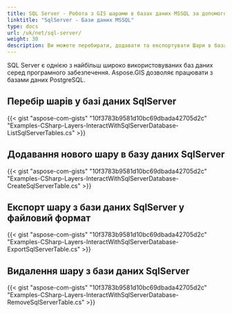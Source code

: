 ```yaml
---
title: SQL Server - Робота з GIS шарами в базах даних MSSQL за допомогою C#
linktitle: "SqlServer - Бази даних MSSQL"
type: docs
url: /uk/net/sql-server/
weight: 30
description: Ви можете перебирати, додавати та експортувати Шари в базах даних SQL Server, використовуючи API GIS C# Library.
---
```


SQL Server є однією з найбільш широко використовуваних баз даних серед програмного забезпечення. Aspose.GIS дозволяє працювати з базами даних PostgreSQL.

## **Перебір шарів у базі даних SqlServer**
{{< gist "aspose-com-gists" "10f3783b9581d10bc69dbada42705d2c" "Examples-CSharp-Layers-InteractWithSqlServerDatabase-ListSqlServerTables.cs" >}}
## **Додавання нового шару в базу даних SqlServer**
{{< gist "aspose-com-gists" "10f3783b9581d10bc69dbada42705d2c" "Examples-CSharp-Layers-InteractWithSqlServerDatabase-CreateSqlServerTable.cs" >}}
## **Експорт шару з бази даних SqlServer у файловий формат**
{{< gist "aspose-com-gists" "10f3783b9581d10bc69dbada42705d2c" "Examples-CSharp-Layers-InteractWithSqlServerDatabase-ExportSqlServerTable.cs" >}}
## **Видалення шару з бази даних SqlServer**
{{< gist "aspose-com-gists" "10f3783b9581d10bc69dbada42705d2c" "Examples-CSharp-Layers-InteractWithSqlServerDatabase-RemoveSqlServerTable.cs" >}}
